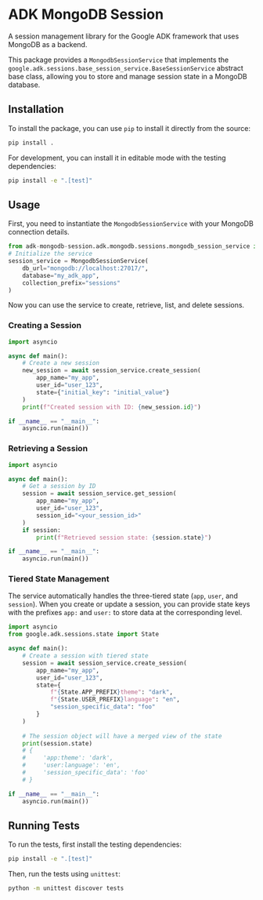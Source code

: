 # ADK MongoDB Session

A session management library for the Google ADK framework that uses MongoDB as a backend.

This package provides a `MongodbSessionService` that implements the `google.adk.sessions.base_session_service.BaseSessionService` abstract base class, allowing you to store and manage session state in a MongoDB database.

## Installation

To install the package, you can use `pip` to install it directly from the source:

```bash
pip install .
```

For development, you can install it in editable mode with the testing dependencies:

```bash
pip install -e ".[test]"
```

## Usage

First, you need to instantiate the `MongodbSessionService` with your MongoDB connection details.

```python
from adk-mongodb-session.adk.mongodb.sessions.mongodb_session_service import MongodbSessionService
# Initialize the service
session_service = MongodbSessionService(
    db_url="mongodb://localhost:27017/",
    database="my_adk_app",
    collection_prefix="sessions"
)
```

Now you can use the service to create, retrieve, list, and delete sessions.

### Creating a Session

```python
import asyncio

async def main():
    # Create a new session
    new_session = await session_service.create_session(
        app_name="my_app",
        user_id="user_123",
        state={"initial_key": "initial_value"}
    )
    print(f"Created session with ID: {new_session.id}")

if __name__ == "__main__":
    asyncio.run(main())
```

### Retrieving a Session

```python
import asyncio

async def main():
    # Get a session by ID
    session = await session_service.get_session(
        app_name="my_app",
        user_id="user_123",
        session_id="<your_session_id>"
    )
    if session:
        print(f"Retrieved session state: {session.state}")

if __name__ == "__main__":
    asyncio.run(main())
```

### Tiered State Management

The service automatically handles the three-tiered state (`app`, `user`, and `session`). When you create or update a session, you can provide state keys with the prefixes `app:` and `user:` to store data at the corresponding level.

```python
import asyncio
from google.adk.sessions.state import State

async def main():
    # Create a session with tiered state
    session = await session_service.create_session(
        app_name="my_app",
        user_id="user_123",
        state={
            f"{State.APP_PREFIX}theme": "dark",
            f"{State.USER_PREFIX}language": "en",
            "session_specific_data": "foo"
        }
    )
    
    # The session object will have a merged view of the state
    print(session.state)
    # {
    #     'app:theme': 'dark',
    #     'user:language': 'en',
    #     'session_specific_data': 'foo'
    # }

if __name__ == "__main__":
    asyncio.run(main())
```

## Running Tests

To run the tests, first install the testing dependencies:

```bash
pip install -e ".[test]"
```

Then, run the tests using `unittest`:

```bash
python -m unittest discover tests
```

